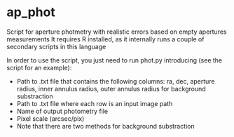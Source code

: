 # ap_phot
Script for aperture photmetry with realistic errors based on empty apertures measurements
It requires R installed, as it internally runs a couple of secondary scripts in this language

In order to use the script, you just need to run phot.py introducing (see the script for an example):

- Path to .txt file that contains the following columns: ra, dec, aperture radius, inner annulus radius, outer annulus radius for background substraction
- Path to .txt file where each row is an input image path
- Name of output photometry file
- Pixel scale (arcsec/pix)
- Note that there are two methods for background substraction
